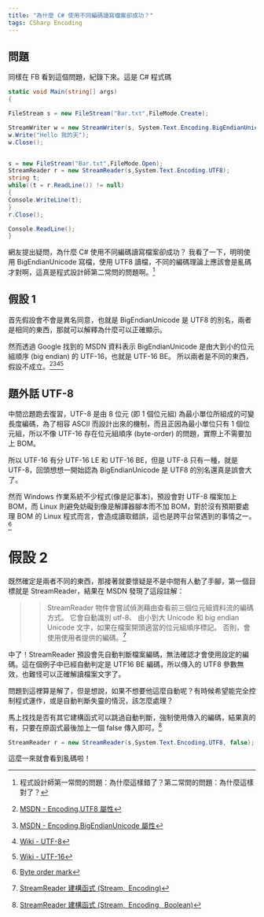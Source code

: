 ```yaml
---
title: "為什麼 C# 使用不同編碼讀寫檔案卻成功？"
tags: CSharp Encoding
---
```


## 問題

同樣在 FB 看到這個問題，紀錄下來。這是 C# 程式碼

```csharp
static void Main(string[] args)
{

FileStream s = new FileStream("Bar.txt",FileMode.Create);

StreamWriter w = new StreamWriter(s, System.Text.Encoding.BigEndianUnicode);
w.Write("Hello 我的天");
w.Close();


s = new FileStream("Bar.txt",FileMode.Open);
StreamReader r = new StreamReader(s,System.Text.Encoding.UTF8);
string t;
while((t = r.ReadLine()) != null)
{
Console.WriteLine(t);
}
r.Close();

Console.ReadLine();
}
```

網友提出疑問，為什麼 C# 使用不同編碼讀寫檔案卻成功？
我看了一下，明明使用 BigEndianUnicode 寫檔，使用 UTF8 讀檔，不同的編碼理論上應該會是亂碼才對啊，這真是程式設計師第二常問的問題啊。[^1]

[^1]: 程式設計師第一常問的問題：為什麼這樣錯了？第二常問的問題：為什麼這樣對了？

## 假設 1

首先假設會不會是異名同意，也就是 BigEndianUnicode 是 UTF8 的別名，兩者是相同的東西，那就可以解釋為什麼可以正確顯示。

然而透過 Google 找到的 MSDN 資料表示 BigEndianUnicode 是由大到小的位元組順序 (big endian) 的 UTF-16，也就是 UTF-16 BE。 所以兩者是不同的東西，假設不成立。[^2][^3][^4][^5]

[^2]: [MSDN - Encoding.UTF8 屬性](<https://msdn.microsoft.com/zh-tw/library/system.text.encoding.utf8(v=vs.110).aspx>)
[^3]: [MSDN - Encoding.BigEndianUnicode 屬性](<https://msdn.microsoft.com/zh-tw/library/system.text.encoding.bigendianunicode(v=vs.110).aspx>)
[^4]: [Wiki - UTF-8](https://zh.wikipedia.org/wiki/UTF-8)
[^5]: [Wiki - UTF-16](https://zh.wikipedia.org/wiki/UTF-16)

## 題外話 UTF-8

中間岔題跑去復習，UTF-8 是由 8 位元 (即 1 個位元組) 為最小單位所組成的可變長度編碼，為了相容 ASCII 而設計出來的機制，而且正因為最小單位只有 1 個位元組，所以不像 UTF-16 存在位元組順序 (byte-order) 的問題，實際上不需要加上 BOM。

所以 UTF-16 有分 UTF-16 LE 和 UTF-16 BE，但是 UTF-8 只有一種，就是 UTF-8，回頭想想一開始認為 BigEndianUnicode 是 UTF8 的別名還真是誤會大了。

然而 Windows 作業系統不少程式(像是記事本)，預設會對 UTF-8 檔案加上 BOM，而 Linux 則避免妨礙到像是解譯器腳本而不加 BOM，對於沒有預期要處理 BOM 的 Linux 程式而言，會造成讀取錯誤，這也是跨平台常遇到的事情之一。[^6]

[^6]: [Byte order mark](https://en.wikipedia.org/wiki/Byte_order_mark)

# 假設 2

既然確定是兩者不同的東西，那接著就要懷疑是不是中間有人動了手腳，第一個目標就是 StreamReader，結果在 MSDN 發現了這段註解：

> > StreamReader 物件會嘗試偵測藉由查看前三個位元組資料流的編碼方式。 它會自動識別 utf-8、 由小到大 Unicode 和 big endian Unicode 文字，如果在檔案開頭適當的位元組順序標記。 否則，會使用使用者提供的編碼。[^7]

[^7]: [StreamReader 建構函式 (Stream, Encoding)](<https://msdn.microsoft.com/zh-tw/library/ms143456(v=vs.110).aspx>)

中了！StreamReader 預設會先自動判斷檔案編碼，無法確認才會使用設定的編碼。這在個例子中已經自動判定是 UTF16 BE 編碼，所以傳入的 UTF8 參數無效，也難怪可以正確解讀檔案文字了。

問題到這裡算是解了，但是想說，如果不想要他這麼自動呢？有時候希望能完全控制程式運作，或是自動判斷失靈的情況，該怎麼處理？

馬上找找是否有其它建構函式可以跳過自動判斷，強制使用傳入的編碼，結果真的有，只要在原函式最後加上一個 false 傳入即可。[^8]

[^8]: [StreamReader 建構函式 (Stream, Encoding, Boolean)](<https://msdn.microsoft.com/zh-tw/library/ms143457(v=vs.110).aspx>)

```csharp
StreamReader r = new StreamReader(s,System.Text.Encoding.UTF8, false);
```

這麼一來就會看到亂碼啦！
